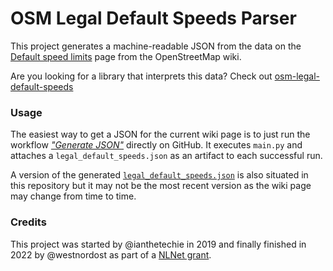 # OSM Legal Default Speeds Parser

This project generates a machine-readable JSON from the data on the [Default speed limits](https://wiki.openstreetmap.org/wiki/Default_speed_limits) page from the OpenStreetMap wiki.

Are you looking for a library that interprets this data? Check out [osm-legal-default-speeds](https://github.com/westnordost/osm-legal-default-speeds)

### Usage

The easiest way to get a JSON for the current wiki page is to just run the workflow [*"Generate JSON"*](https://github.com/westnordost/osm-legal-default-speeds-parser/actions/workflows/generate-json.yml) directly on GitHub. It executes `main.py` and attaches a `legal_default_speeds.json` as an artifact to each successful run.

A version of the generated [`legal_default_speeds.json`](https://github.com/westnordost/osm-legal-default-speeds-parser/blob/master/output/legal_default_speeds.json) is also situated in this repository but it may not be the most recent version as the wiki page may change from time to time.

### Credits

This project was started by @ianthetechie in 2019 and finally finished in 2022 by @westnordost as part of a [NLNet grant](https://nlnet.nl/project/OSM-SpeedLimits/).
